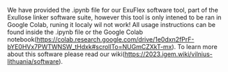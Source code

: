 We have provided the .ipynb file for our ExuFlex software tool, part of the Exullose linker software suite, however this tool is only intened to be ran in Google Colab, runing it localy wil not work! All usage instructions can be found inside the .ipynb file or the Google Colab notebook(https://colab.research.google.com/drive/1e0dxn2fPrF-bYE0HVx7PWTWNSW_tHdxk#scrollTo=NUGmCZXkT-mx). To learn more about this software please read our wiki(https://2023.igem.wiki/vilnius-lithuania/software).
